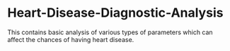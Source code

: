 # Heart-Disease-Diagnostic-Analysis

This contains basic analysis of various types of parameters which can affect the chances of having heart disease.
